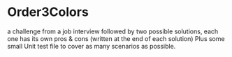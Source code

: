 # Order3Colors
a challenge from a job interview
followed by two possible solutions, each one has its own pros & cons (written at the end of each solution)
Plus some small Unit test file to cover as many scenarios as possible.
